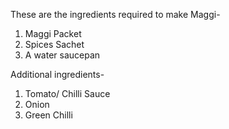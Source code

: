 These are the ingredients required to make Maggi-

1. Maggi Packet
2. Spices Sachet
3. A water saucepan

Additional ingredients-

1) Tomato/ Chilli Sauce
2) Onion
3) Green Chilli